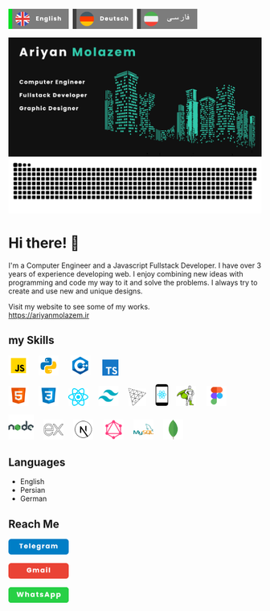 <img src="./assets/eng_act.png" style="max-width: 120px; width: 30%;">&nbsp;&nbsp;<img src="./assets/ger.png" style="max-width: 120px; width: 30%;">&nbsp;&nbsp;<img src="./assets/fa.png" style="max-width: 120px; width: 30%;">

![header](./assets/header.png)
![snake](./assets/github-snake.svg)

# Hi there! 👋
I'm a Computer Engineer and a Javascript Fullstack Developer. I have over 3 years of experience developing web. I enjoy combining new ideas
with programming and code my way to it and solve the problems. I
always try to create and use new and unique designs.

Visit my website to see some of my works.  
<https://ariyanmolazem.ir>

## my Skills
<img src="./assets/js.png" alt="" width="40px">&nbsp;&nbsp;&nbsp;&nbsp; <img src="./assets/python.png" alt="" width="40px"> &nbsp;&nbsp;&nbsp;&nbsp; <img src="./assets/cpp.png" alt="" width="40px"> &nbsp;&nbsp;&nbsp;&nbsp; <img src="./assets/ts.png" alt="" width="32px">


<img src="./assets/html.png" alt="" width="40px">&nbsp;&nbsp;&nbsp;&nbsp; <img src="./assets/css.png" alt="" width="40px">&nbsp;&nbsp;&nbsp;&nbsp; <img src="./assets/react-js-icon.png" alt="" width="40px">&nbsp;&nbsp;&nbsp;&nbsp; <img src="./assets/tailwind.png" alt="" width="40px">&nbsp;&nbsp;&nbsp;&nbsp; <img src="./assets/Threejs-logo.png" alt="" width="35px">&nbsp;&nbsp;&nbsp;&nbsp; <img src="./assets/react-native-app-icon.png" alt="" width="25px">&nbsp;&nbsp;&nbsp;&nbsp;<img src="./assets/gsap.png" alt="gsap" width="40px">&nbsp;&nbsp;&nbsp;&nbsp; <img src="./assets/figma.png" alt="" width="40px">


<img src="./assets/node.png" alt="" width="50px">&nbsp;&nbsp;&nbsp;&nbsp; <img src="./assets/ex.png" alt="" width="40px">&nbsp;&nbsp;&nbsp;&nbsp; <img src="./assets/next.png" alt="" width="40px">&nbsp;&nbsp;&nbsp;&nbsp; <img src="./assets/graphql.png" alt="" width="40px">&nbsp;&nbsp;&nbsp;&nbsp; <img src="./assets/sql.png" alt="" width="40px">&nbsp;&nbsp;&nbsp;&nbsp; <img src="./assets/mongodb.png" alt="" width="40px">

## Languages
* English
* Persian
* German
## Reach Me
[<img src="./assets/tel.png" alt="" width="120px">](https://t.me/ariyanmlzm)

[<img src="./assets/gmail.png" alt="" width="120px">](mailto:ryanmolazem@gmail.com)

[<img src="./assets/wat.png" alt="" width="120px">](https://wa.me/+989175894212)

